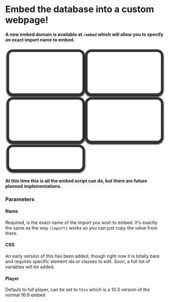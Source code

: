 # Embed the database into a custom webpage!
#### A new embed domain is available at `/embed` which will allow you to specify an exact import name to embed.
<style>iframe.userdbembed {margin-top:4px;border:none;width: calc(50% - 20px);aspect-ratio: 16/9;box-shadow:black 0px 3px 4px 0px;border-radius: 20px;padding: 8px;background: #333;display:inline-block}iframe.userdbembed:nth-child(even){margin-left:4px}</style><iframe src="/embed?name=Homebrew%20Channel%20Theme&amp;css=a.global-post-label%7Bbackground:%23333!important%7D.plyr--audio%20.plyr__controls%7Bpadding:8px!important%7D.plyr--audio%7Bmargin-top:-36px!important%7Dhtml%7Bbackground:%23333!important%7D" class="userdbembed"></iframe><iframe src="/embed?name=LittleBigPlanet%202%20Move%20Pack%20-%20move_main_2&amp;css=a.global-post-label%7Bbackground:%23333!important%7D.plyr--audio%20.plyr__controls%7Bpadding:8px!important%7D.plyr--audio%7Bmargin-top:-36px!important%7Dhtml%7Bbackground:%23333!important%7D" class="userdbembed"></iframe><iframe src="/embed?name=LittleBigPlanet%202%20-%20The%20Pod&amp;css=a.global-post-label%7Bbackground:%23333!important%7D.plyr--audio%20.plyr__controls%7Bpadding:8px!important%7D.plyr--audio%7Bmargin-top:-36px!important%7Dhtml%7Bbackground:%23333!important%7D" class="userdbembed"></iframe><iframe src="/embed?name=LittleBigPlanet%203%20Alpha%20-%20The%20Pod&amp;css=a.global-post-label%7Bbackground:%23333!important%7D.plyr--audio%20.plyr__controls%7Bpadding:8px!important%7D.plyr--audio%7Bmargin-top:-36px!important%7Dhtml%7Bbackground:%23333!important%7D" class="userdbembed"></iframe><iframe src="/embed?player=thin&amp;name=LittleBigPlanet%202%20Move%20Pack%20-%20move_main_2&amp;css=a.global-post-label%7Bbackground:%23333!important%7D.plyr--audio%20.plyr__controls%7Bpadding:8px!important%7D.plyr--audio%7Bmargin-top:-36px!important%7Dhtml%7Bbackground:%23333!important%7D" class="userdbembed" style="aspect-ratio: 10/3;"></iframe>
#### At this time this is all the embed script can do, but there are future planned implementations.
### Parameters
#### Name
Required, is the exact name of the import you wish to embed. It's exactly the same as the way `/imports` works so you can just copy the value from there.
#### CSS
An early version of this has been added, though right now it is totally bare and requires specific element ids or classes to edit.
Soon, a full list of variables will be added.
#### Player
Defauls to full player, can be set to `thin` which is a 10:3 version of the normal 16:9 embed
